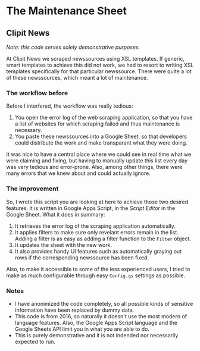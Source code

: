 # The Maintenance Sheet
## Clipit News

_Note: this code serves solely demonstrative purposes._

At Clipit News we scraped newssources using XSL templates. If generic, smart templates to achieve this did not work, we had to resort to writing XSL templates specifically for that particular newssource. There were quite a lot of these newssources, which meant a lot of maintenance.

### The workflow before
Before I interfered, the workflow was really tedious:
1. You open the error log of the web scraping application, so that you have a list of websites for which scraping failed and thus maintenance is necessary.
2. You paste these newssources into a Google Sheet, so that developers could distribute the work and make transparant what they were doing.

It was nice to have a central place where we could see in real time what we were claiming and fixing, but having to manually update this list every day was very tedious and error-prone. Also, among other things, there were many errors that we knew about and could actually ignore.

### The improvement
So, I wrote this script you are looking at here to achieve those two desired features. It is written in Google Apps Script, in the _Script Editor_ in the Google Sheet. What it does in summary:

1. It retrieves the error log of the scraping application automatically.
2. It applies filters to make sure only revelant errors remain in the list. Adding a filter is as easy as adding a filter function to the `Filter` object.
3. It updates the sheet with the new work.
4. It also provides handy UI features such as automatically graying out rows if the corresponding newssource has been fixed.

Also, to make it accessible to some of the less experienced users, I tried to make as much configurable through easy `Config.gs` settings as possible.

### Notes
* I have anonimized the code completely, so all possible kinds of sensitive information have been replaced by dummy data.
* This code is from 2016, so naturally it doesn't use the most modern of language features. Also, the Google Apps Script language and the Google Sheets API limit you in what you are able to do.
* This is purely demonstrative and it is not indended nor necessarily expected to run.
